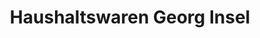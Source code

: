 ---
title: "Haushaltswaren Georg Insel"
url: /neuruppin/haushaltswaren-georg-insel/
shop: Lebensmittel
---